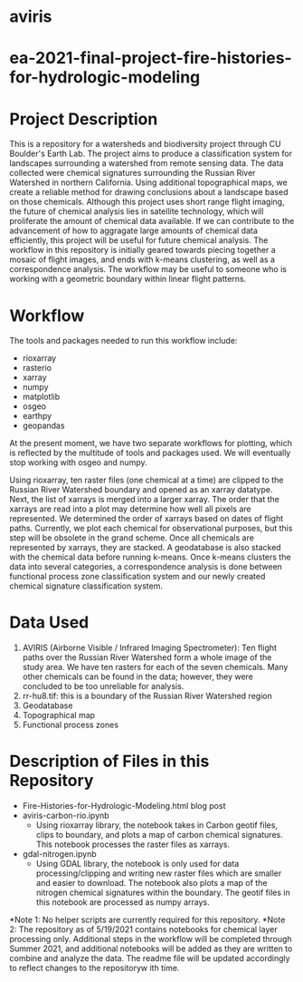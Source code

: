 # aviris
# ea-2021-final-project-fire-histories-for-hydrologic-modeling

# Project Description

This is a repository for a watersheds and biodiversity project through CU Boulder's Earth Lab. The project aims to produce a classification system for landscapes surrounding a watershed from remote sensing data. The data collected were chemical signatures surrounding the Russian River Watershed in northern California. Using additional topographical maps, we create a reliable method for drawing conclusions about a landscape based on those chemicals. Although this project uses short range flight imaging, the future of chemical analysis lies in satellite technology, which will proliferate the amount of chemical data available. If we can contribute to the advancement of how to aggragate large amounts of chemical data efficiently, this project will be useful for future chemical analysis. The workflow in this repository is initially geared towards piecing together a mosaic of flight images, and ends with k-means clustering, as well as a correspondence analysis. The workflow may be useful to someone who is working with a geometric boundary within linear flight patterns. 

# Workflow

The tools and packages needed to run this workflow include:
* rioxarray
* rasterio
* xarray
* numpy
* matplotlib
* osgeo
* earthpy
* geopandas

At the present moment, we have two separate workflows for plotting, which is reflected by the multitude of tools and packages used. We will eventually stop working with osgeo and numpy. 

Using rioxarray, ten raster files (one chemical at a time) are clipped to the Russian River Watershed boundary and opened as an xarray datatype. Next, the list of xarrays is merged into a larger xarray. The order that the xarrays are read into a plot may determine how well all pixels are represented. We determined the order of xarrays based on dates of flight paths. Currently, we plot each chemical for observational purposes, but this step will be obsolete in the grand scheme. Once all chemicals are represented by xarrays, they are stacked. A geodatabase is also stacked with the chemical data before running k-means. Once k-means clusters the data into several categories, a correspondence analysis is done between functional process zone classification system and our newly created chemical signature classification system. 

# Data Used

1. AVIRIS (Airborne Visible / Infrared Imaging Spectrometer): Ten flight paths over the Russian River Watershed form a whole image of the study area. We have ten rasters for each of the seven chemicals. Many other chemicals can be found in the data; however, they were concluded to be too unreliable for analysis.
2. rr-hu8.tif: this is a boundary of the Russian River Watershed region
3. Geodatabase
4. Topographical map
5. Functional process zones

# Description of Files in this Repository

* Fire-Histories-for-Hydrologic-Modeling.html blog post
* aviris-carbon-rio.ipynb 
    * Using rioxarray library, the notebook takes in Carbon geotif files, clips to boundary, and plots a map of carbon chemical signatures. This notebook processes the raster files as xarrays.
* gdal-nitrogen.ipynb
    * Using GDAL library, the notebook is only used for data processing/clipping and writing new raster files which are smaller and easier to download. The notebook also plots a map of the nitrogen chemical signatures within the boundary. The geotif files in this notebook are processed as numpy arrays. 

*Note 1: No helper scripts are currently required for this repository.
*Note 2: The repository as of 5/19/2021 contains notebooks for chemical layer processing only. Additional steps in the workflow will be completed through Summer 2021, and additional notebooks will be added as they are written to combine and analyze the data. The readme file will be updated accordingly to reflect changes to the repositoryw ith time.
